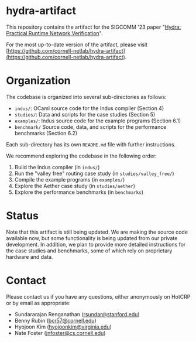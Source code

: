 # hydra-artifact

This repository contains the artifact for the SIGCOMM '23 paper "[Hydra: Practical Runtime Network Verification](https://www.cs.cornell.edu/~jnfoster/papers/hydra.pdf)".

For the most up-to-date version of the artifact, please visit [https://github.com/cornell-netlab/hydra-artifact](https://github.com/cornell-netlab/hydra-artifact).

# Organization

The codebase is organized into several sub-directories as follows:

* `indus/`: OCaml source code for the Indus compiler (Section 4)
* `studies/`: Data and scripts for the case studies  (Section 5)
* `examples/`: Indus source code for the example programs (Section 6.1)
* `benchmark/` Source code, data, and scripts for the performance benchmarks (Section 6.2)

Each sub-directory has its own `README.md` file with further instructions. 

We recommend exploring the codebase in the following order:
1. Build the Indus compiler (in `indus/`)
1. Run the "valley free" routing case study (in `studies/valley_free/`)
1. Compile the example programs (in `examples/`)
1. Explore the Aether case study (in `studies/aether`)
1. Explore the performance benchmarks (in `benchmarks`)

# Status

Note that this artifact is still being updated. We are making the source code available now, but some functionality is being updated from our private development. In addition, we plan to provide more detailed instructions for the case studies and benchmarks, some of which rely on proprietary hardware and data.

# Contact

Please contact us if you have any questions, either anonymously on HotCRP or by email as appropriate:
* Sundararajan Renganathan (rsundar@stanford.edu)
* Benny Rubin (bcr57@cornell.edu)
* Hyojoon Kim (hyojoonkim@virginia.edu)
* Nate Foster (jnfoster@cs.cornell.edu)

